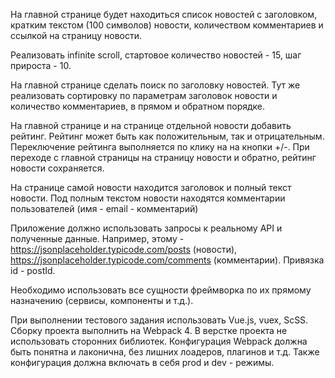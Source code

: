 На главной странице будет находиться список новостей с заголовком, кратким текстом (100 символов) новости, количеством комментариев и ссылкой на страницу новости.

Реализовать infinite scroll, стартовое количество новостей - 15, шаг прироста - 10.

На главной странице сделать поиск по заголовку новостей. Тут же реализовать сортировку по параметрам заголовок новости и количество комментариев, в прямом и обратном порядке.

На главной странице и на странице отдельной новости добавить рейтинг. Рейтинг может быть как положительным, так и отрицательным. Переключение рейтинга выполняется по клику на на кнопки +/-. При переходе с главной страницы на страницу новости и обратно, рейтинг новости сохраняется.

На странице самой новости находится заголовок и полный текст новости. Под полным текстом новости находятся комментарии пользователей (имя - email - комментарий)

Приложение должно использовать запросы к реальному API и полученные данные. Например, этому - https://jsonplaceholder.typicode.com/posts (новости), https://jsonplaceholder.typicode.com/comments (комментарии). Привязка id - postId.

Необходимо использовать все сущности фреймворка по их прямому назначению (сервисы, компоненты и т.д.).

При выполнении тестового задания использовать Vue.js, vuex, ScSS. Сборку проекта выполнить на Webpack 4. В верстке проекта не использовать сторонних библиотек. Конфигурация Webpack должна быть понятна и лаконична, без лишних лоадеров, плагинов и т.д. Также конфигурация должна включать в себя prod и dev - режимы.
